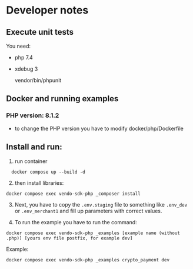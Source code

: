 # Developer notes

## Execute unit tests

You need:
- php 7.4
- xdebug 3


    vendor/bin/phpunit


## Docker and running examples 

### PHP version: 8.1.2
  - to change the PHP version you have to modify docker/php/Dockerfile

## Install and run:

1. run container


`  docker compose up --build -d`


2. then install libraries:

`docker compose exec vendo-sdk-php _composer install`

3. Next, you have to copy the `.env.staging` file to something like `.env_dev` or `.env_merchant1` and fill up parameters with correct values.

4. To run the example you have to run the command:

`docker compose exec vendo-sdk-php _examples [example name (without .php)] [yours env file postfix, for example dev]
`

Example:

`docker compose exec vendo-sdk-php _examples crypto_payment dev`